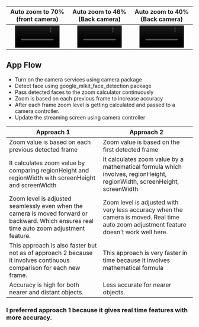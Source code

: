 




Auto zoom to 70% (front camera) | Auto zoom to 46% (Back camera) | Auto zoom to 40% (Back camera)
:-: | :-: | :-: |
<video src='https://user-images.githubusercontent.com/90468365/225999133-33abfd7f-7de3-4995-a9ce-0992335b8c13.mp4 ' width=120/> | <video src='https://user-images.githubusercontent.com/90468365/225999216-601ed255-a547-4e11-95c6-e1261ce68e44.mp4' width=120/> | <video src='https://user-images.githubusercontent.com/90468365/225999351-f1daa75e-fb5c-498d-8de8-0857de8a918b.mp4' width=120/>




## App Flow
- Turn on the camera services using camera package
- Detect face using google_mlkit_face_detection package
- Pass detected faces to the zoom calculator continuously
- Zoom is based on each previous frame to increase accuracy
- After each frame zoom level is getting calculated and passed to a camera controller.
- Update the streaming screen using camera controller

| Approach 1 | Approach 2 |
| --- | --- |
| Zoom value is based on each previous detected frame | Zoom value is based on the first detected frame |
| It calculates zoom value by comparing regionHeight and regionWidth with screenHeight and screenWidth | It calculates zoom value by a mathematical formula which involves, regionHeight, regionWidth, screenHeight, screenWidth |
| Zoom level is adjusted seamlessly even when the camera is moved forward or backward. Which ensures real time auto zoom adjustment feature. | Zoom level is adjusted with very less accuracy when the camera is moved. Real time auto zoom adjustment feature doesn't work well here. |
| This approach is also faster but not as of approach 2 because it involves continuous comparison for each new frame. | This approach is very faster in time because it involves mathematical formula |
| Accuracy is high for both nearer and distant objects. | Less accurate for nearer objects. |

### I preferred approach 1 because it gives real time features with more accuracy.




